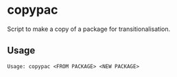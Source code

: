 copypac
===

Script to make a copy of a package for transitionalisation.

Usage
---

```
Usage: copypac <FROM PACKAGE> <NEW PACKAGE>
```

